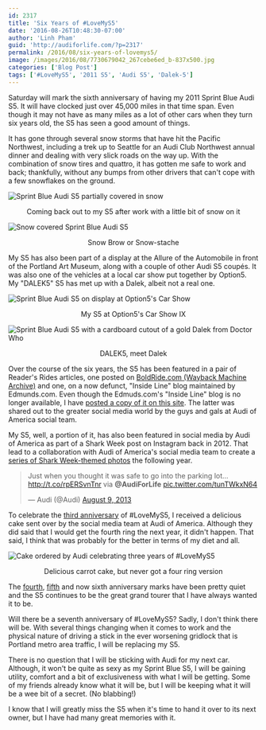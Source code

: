 ```yaml
---
id: 2317
title: 'Six Years of #LoveMyS5'
date: '2016-08-26T10:48:30-07:00'
author: 'Linh Pham'
guid: 'http://audiforlife.com/?p=2317'
permalink: /2016/08/six-years-of-lovemys5/
image: /images/2016/08/7730679042_267cebe6ed_b-837x500.jpg
categories: ['Blog Post']
tags: ['#LoveMyS5', '2011 S5', 'Audi S5', 'Dalek-5']
---
```


Saturday will mark the sixth anniversary of having my 2011 Sprint Blue Audi S5. It will have clocked just over 45,000 miles in that time span. Even though it may not have as many miles as a lot of other cars when they turn six years old, the S5 has seen a good amount of things.

It has gone through several snow storms that have hit the Pacific Northwest, including a trek up to Seattle for an Audi Club Northwest annual dinner and dealing with very slick roads on the way up. With the combination of snow tires and quattro, it has gotten me safe to work and back; thankfully, without any bumps from other drivers that can't cope with a few snowflakes on the ground.

![Sprint Blue Audi S5 partially covered in snow](http://localhost:8080/images/2014/08/D8E_1034.jpg)
<center>Coming back out to my S5 after work with a little bit of snow on it</center>

![Snow covered Sprint Blue Audi S5](http://localhost:8080/images/2014/08/D8E_1222.jpg)
<center>Snow Brow or Snow-stache</center>

My S5 has also been part of a display at the Allure of the Automobile in front of the Portland Art Museum, along with a couple of other Audi S5 coupés. It was also one of the vehicles at a local car show put together by Option5. My "DALEK5" S5 has met up with a Dalek, albeit not a real one.

![Sprint Blue Audi S5 on display at Option5's Car Show](http://localhost:8080/images/2014/08/D8E_4802.jpg)
<center>My S5 at Option5's Car Show IX</center>

![Sprint Blue Audi S5 with a cardboard cutout of a gold Dalek from Doctor Who](/images/2016/08/DSC00044_Large.jpg)
<center>DALEK5, meet Dalek</center>

Over the course of the six years, the S5 has been featured in a pair of Reader's Rides articles, one posted on [BoldRide.com (Wayback Machine Archive)](https://web.archive.org/web/20140108060145/http://news.boldride.com/2014/01/your-ride-2011-audi-s5/41914/) and one, on a now defunct, "Inside Line" blog maintained by Edmunds.com. Even though the Edmuds.com's "Inside Line" blog is no longer available, I have [posted a copy of it on this site](/lovemys5/). The latter was shared out to the greater social media world by the guys and gals at Audi of America social team.

My S5, well, a portion of it, has also been featured in social media by Audi of America as part of a Shark Week post on Instagram back in 2012. That lead to a collaboration with Audi of America's social media team to create a [series of Shark Week-themed photos](/2013/08/shark-week-audi-style/) the following year.

> Just when you thought it was safe to go into the parking lot... <http://t.co/rpERSvnTnr> via **@AudiForLife** [pic.twitter.com/tunTWkxN64](http://t.co/tunTWkxN64)
>
> — Audi (@Audi) [August 9, 2013](https://twitter.com/Audi/status/365867677203435521)

To celebrate the [third anniversary](/2013/08/three-years-of-lovemys5/) of #LoveMyS5, I received a delicious cake sent over by the social media team at Audi of America. Although they did said that I would get the fourth ring the next year, it didn't happen. That said, I think that was probably for the better in terms of my diet and all.

![Cake ordered by Audi celebrating three years of #LoveMyS5](/images/2013/12/Audi_Cake_Medium.jpg)
<center>Delicious carrot cake, but never got a four ring version</center>

The [fourth](/2014/08/four-years-of-lovemys5-all-quiet-on-the-quattro-front/), [fifth](/2015/08/five-years-of-lovemys5/) and now sixth anniversary marks have been pretty quiet and the S5 continues to be the great grand tourer that I have always wanted it to be.

Will there be a seventh anniversary of #LoveMyS5? Sadly, I don't think there will be. With several things changing when it comes to work and the physical nature of driving a stick in the ever worsening gridlock that is Portland metro area traffic, I will be replacing my S5.

There is no question that I will be sticking with Audi for my next car. Although, it won't be quite as sexy as my Sprint Blue S5, I will be gaining utility, comfort and a bit of exclusiveness with what I will be getting. Some of my friends already know what it will be, but I will be keeping what it will be a wee bit of a secret. (No blabbing!)

I know that I will greatly miss the S5 when it's time to hand it over to its next owner, but I have had many great memories with it.
